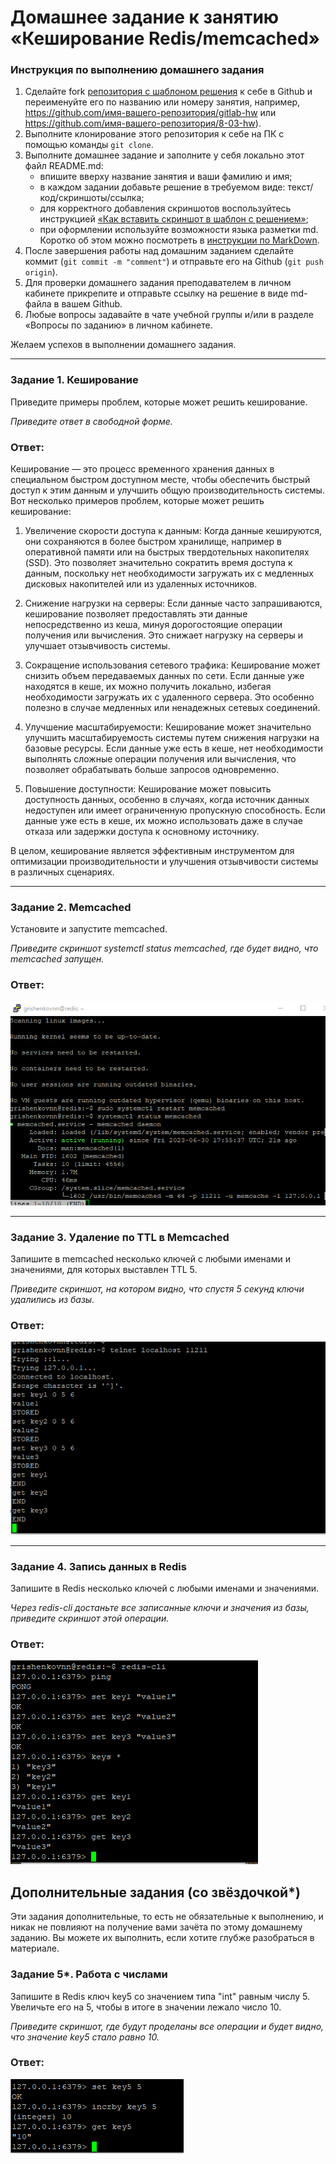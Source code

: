 # Домашнее задание к занятию «Кеширование Redis/memcached»

### Инструкция по выполнению домашнего задания

1. Сделайте fork [репозитория c шаблоном решения](https://github.com/netology-code/sys-pattern-homework) к себе в Github и переименуйте его по названию или номеру занятия, например, https://github.com/имя-вашего-репозитория/gitlab-hw или https://github.com/имя-вашего-репозитория/8-03-hw).
2. Выполните клонирование этого репозитория к себе на ПК с помощью команды `git clone`.
3. Выполните домашнее задание и заполните у себя локально этот файл README.md:
   - впишите вверху название занятия и ваши фамилию и имя;
   - в каждом задании добавьте решение в требуемом виде: текст/код/скриншоты/ссылка;
   - для корректного добавления скриншотов воспользуйтесь инструкцией [«Как вставить скриншот в шаблон с решением»](https://github.com/netology-code/sys-pattern-homework/blob/main/screen-instruction.md);
   - при оформлении используйте возможности языка разметки md. Коротко об этом можно посмотреть в [инструкции по MarkDown](https://github.com/netology-code/sys-pattern-homework/blob/main/md-instruction.md).
4. После завершения работы над домашним заданием сделайте коммит (`git commit -m "comment"`) и отправьте его на Github (`git push origin`).
5. Для проверки домашнего задания преподавателем в личном кабинете прикрепите и отправьте ссылку на решение в виде md-файла в вашем Github.
6. Любые вопросы задавайте в чате учебной группы и/или в разделе «Вопросы по заданию» в личном кабинете.

Желаем успехов в выполнении домашнего задания.

---

### Задание 1. Кеширование 

Приведите примеры проблем, которые может решить кеширование. 

*Приведите ответ в свободной форме.*

### Ответ:

Кеширование — это процесс временного хранения данных в специальном быстром доступном месте, чтобы обеспечить быстрый доступ к этим данным и улучшить общую производительность системы. Вот несколько примеров проблем, которые может решить кеширование:

  1. Увеличение скорости доступа к данным: Когда данные кешируются, они сохраняются в более быстром хранилище, например в оперативной памяти или на быстрых твердотельных накопителях (SSD). Это позволяет значительно сократить время доступа к данным, поскольку нет необходимости загружать их с медленных дисковых накопителей или из удаленных источников.

  2. Снижение нагрузки на серверы: Если данные часто запрашиваются, кеширование позволяет предоставлять эти данные непосредственно из кеша, минуя дорогостоящие операции получения или вычисления. Это снижает нагрузку на серверы и улучшает отзывчивость системы.

  3. Сокращение использования сетевого трафика: Кеширование может снизить объем передаваемых данных по сети. Если данные уже находятся в кеше, их можно получить локально, избегая необходимости загружать их с удаленного сервера. Это особенно полезно в случае медленных или ненадежных сетевых соединений.

  4.  Улучшение масштабируемости: Кеширование может значительно улучшить масштабируемость системы путем снижения нагрузки на базовые ресурсы. Если данные уже есть в кеше, нет необходимости выполнять сложные операции получения или вычисления, что позволяет обрабатывать больше запросов одновременно.

  5. Повышение доступности: Кеширование может повысить доступность данных, особенно в случаях, когда источник данных недоступен или имеет ограниченную пропускную способность. Если данные уже есть в кеше, их можно использовать даже в случае отказа или задержки доступа к основному источнику.

В целом, кеширование является эффективным инструментом для оптимизации производительности и улучшения отзывчивости системы в различных сценариях.

---

### Задание 2. Memcached

Установите и запустите memcached.

*Приведите скриншот systemctl status memcached, где будет видно, что memcached запущен.*

### Ответ:

![img](img/1.PNG)

---

### Задание 3. Удаление по TTL в Memcached

Запишите в memcached несколько ключей с любыми именами и значениями, для которых выставлен TTL 5. 

*Приведите скриншот, на котором видно, что спустя 5 секунд ключи удалились из базы.*

### Ответ:

![img](img/2.PNG)

---

### Задание 4. Запись данных в Redis

Запишите в Redis несколько ключей с любыми именами и значениями. 

*Через redis-cli достаньте все записанные ключи и значения из базы, приведите скриншот этой операции.*

### Ответ:

![img](img/3.PNG)


## Дополнительные задания (со звёздочкой*)
Эти задания дополнительные, то есть не обязательные к выполнению, и никак не повлияют на получение вами зачёта по этому домашнему заданию. Вы можете их выполнить, если хотите глубже разобраться в материале.

### Задание 5*. Работа с числами 

Запишите в Redis ключ key5 со значением типа "int" равным числу 5. Увеличьте его на 5, чтобы в итоге в значении лежало число 10.  

*Приведите скриншот, где будут проделаны все операции и будет видно, что значение key5 стало равно 10.*

### Ответ:

![img](img/4.PNG)

